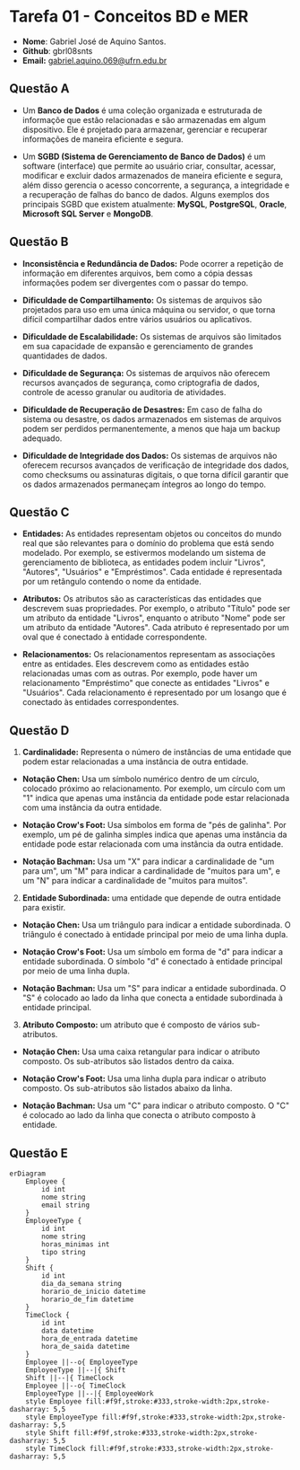 # __Tarefa 01 - Conceitos BD e MER__

* __Nome__: Gabriel José de Aquino Santos.
* __Github__: gbrl08snts
* __Email:__ gabriel.aquino.069@ufrn.edu.br

## __Questão A__

* Um __Banco de Dados__ é uma coleção organizada e estruturada de informaçõe que estão relacionadas e são armazenadas em algum dispositivo. Ele é projetado para
armazenar, gerenciar e recuperar informações de maneira eficiente e segura.

* Um __SGBD (Sistema de Gerenciamento de Banco de Dados)__ é um software (interface) que permite ao usuário criar, consultar, acessar, modificar e excluir dados 
armazenados de maneira eficiente e segura, além disso gerencia o acesso concorrente, a segurança, a integridade e a recuperação de falhas do banco de dados. Alguns 
exemplos dos principais SGBD que existem atualmente: __MySQL__, __PostgreSQL__, __Oracle__, __Microsoft SQL Server__ e __MongoDB__.

## __Questão B__

* __Inconsistência e Redundância de Dados:__ Pode ocorrer a repetição de informação em diferentes arquivos, bem como a cópia dessas informações podem ser divergentes 
com o passar do tempo.

* __Dificuldade de Compartilhamento:__ Os sistemas de arquivos são projetados para uso em uma única máquina ou servidor, o que torna difícil compartilhar dados entre 
vários usuários ou aplicativos.

* __Dificuldade de Escalabilidade:__ Os sistemas de arquivos são limitados em sua capacidade de expansão e gerenciamento de grandes quantidades de dados.

* __Dificuldade de Segurança:__ Os sistemas de arquivos não oferecem recursos avançados de segurança, como criptografia de dados, controle de acesso granular ou 
auditoria de atividades.

* __Dificuldade de Recuperação de Desastres:__ Em caso de falha do sistema ou desastre, os dados armazenados em sistemas de arquivos podem ser perdidos 
permanentemente, a menos que haja um backup adequado.

* __Dificuldade de Integridade dos Dados:__ Os sistemas de arquivos não oferecem recursos avançados de verificação de integridade dos dados, como checksums ou 
assinaturas digitais, o que torna difícil garantir que os dados armazenados permaneçam íntegros ao longo do tempo.

## __Questão C__

* __Entidades:__ As entidades representam objetos ou conceitos do mundo real que são relevantes para o domínio do problema que está sendo modelado. Por exemplo, se 
estivermos modelando um sistema de gerenciamento de biblioteca, as entidades podem incluir "Livros", "Autores", "Usuários" e "Empréstimos". Cada entidade é 
representada por um retângulo contendo o nome da entidade.

* __Atributos:__ Os atributos são as características das entidades que descrevem suas propriedades. Por exemplo, o atributo "Título" pode ser um atributo da entidade 
"Livros", enquanto o atributo "Nome" pode ser um atributo da entidade "Autores". Cada atributo é representado por um oval que é conectado à entidade correspondente.

* __Relacionamentos:__ Os relacionamentos representam as associações entre as entidades. Eles descrevem como as entidades estão relacionadas umas com as outras. Por 
exemplo, pode haver um relacionamento "Empréstimo" que conecte as entidades "Livros" e "Usuários". Cada relacionamento é representado por um losango que é conectado às 
entidades correspondentes.

## __Questão D__

1. __Cardinalidade:__ Representa o número de instâncias de uma entidade que podem estar relacionadas a uma instância de outra entidade.

* __Notação Chen:__ Usa um símbolo numérico dentro de um círculo, colocado próximo ao relacionamento. Por exemplo, um círculo com um "1" indica que apenas uma 
instância da entidade pode estar relacionada com uma instância da outra entidade.

* __Notação Crow's Foot:__ Usa símbolos em forma de "pés de galinha". Por exemplo, um pé de galinha simples indica que apenas uma instância da entidade pode estar 
relacionada com uma instância da outra entidade.

* __Notação Bachman:__ Usa um "X" para indicar a cardinalidade de "um para um", um "M" para indicar a cardinalidade de "muitos para um", e um "N" para indicar a 
cardinalidade de "muitos para muitos".

2. __Entidade Subordinada:__ uma entidade que depende de outra entidade para existir.

* __Notação Chen:__ Usa um triângulo para indicar a entidade subordinada. O triângulo é conectado à entidade principal por meio de uma linha dupla.

* __Notação Crow's Foot:__ Usa um símbolo em forma de "d" para indicar a entidade subordinada. O símbolo "d" é conectado à entidade principal por meio de uma linha 
dupla.

* __Notação Bachman:__ Usa um "S" para indicar a entidade subordinada. O "S" é colocado ao lado da linha que conecta a entidade subordinada à entidade principal.

3. __Atributo Composto:__ um atributo que é composto de vários sub-atributos.

* __Notação Chen:__ Usa uma caixa retangular para indicar o atributo composto. Os sub-atributos são listados dentro da caixa.

* __Notação Crow's Foot:__ Usa uma linha dupla para indicar o atributo composto. Os sub-atributos são listados abaixo da linha.

* __Notação Bachman:__ Usa um "C" para indicar o atributo composto. O "C" é colocado ao lado da linha que conecta o atributo composto à entidade.

## __Questão E__
```mermaid 
erDiagram
    Employee {
        id int
        nome string
        email string
    }
    EmployeeType {
        id int
        nome string
        horas_minimas int
        tipo string
    }
    Shift {
        id int
        dia_da_semana string
        horario_de_inicio datetime
        horario_de_fim datetime
    }
    TimeClock {
        id int
        data datetime
        hora_de_entrada datetime
        hora_de_saida datetime
    }
    Employee ||--o{ EmployeeType
    EmployeeType ||--|{ Shift
    Shift ||--|{ TimeClock
    Employee ||--o{ TimeClock
    EmployeeType ||--|{ EmployeeWork
    style Employee fill:#f9f,stroke:#333,stroke-width:2px,stroke-dasharray: 5,5
    style EmployeeType fill:#f9f,stroke:#333,stroke-width:2px,stroke-dasharray: 5,5
    style Shift fill:#f9f,stroke:#333,stroke-width:2px,stroke-dasharray: 5,5
    style TimeClock fill:#f9f,stroke:#333,stroke-width:2px,stroke-dasharray: 5,5
```


